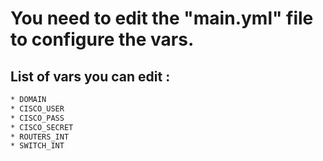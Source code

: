 # You need to edit the "main.yml" file to configure the vars.

## List of vars you can edit :

```bash
* DOMAIN
* CISCO_USER
* CISCO_PASS
* CISCO_SECRET
* ROUTERS_INT
* SWITCH_INT
```

